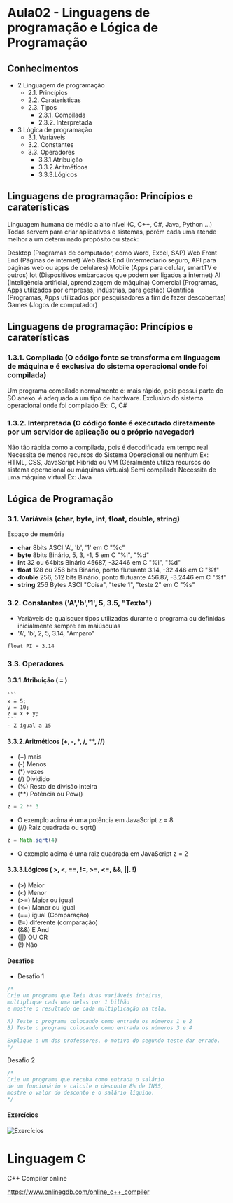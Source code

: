 # Aula02 - Linguagens de programação e Lógica de Programação

## Conhecimentos
- 2 Linguagem de programação
	- 2.1. Princípios
	- 2.2. Caraterísticas
	- 2.3. Tipos 
		- 2.3.1. Compilada
		- 2.3.2. Interpretada
- 3 Lógica de programação
	- 3.1. Variáveis
	- 3.2. Constantes
	- 3.3. Operadores
		- 3.3.1.Atribuição
		- 3.3.2.Aritméticos
		- 3.3.3.Lógicos

## Linguagens de programação: Princípios e caraterísticas
Linguagem humana de médio a alto nível (C, C++, C#, Java, Python ...) Todas servem para criar aplicativos e sistemas, porém cada uma atende melhor a um determinado propósito ou stack:

Desktop (Programas de computador, como Word, Excel, SAP)
Web Front End (Páginas de internet)
Web Back End (Intermediário seguro, API para páginas web ou apps de celulares)
Mobile (Apps para celular, smartTV e outros)
Iot (Dispositivos embarcados que podem ser ligados a internet)
AI (Inteligência artificial, aprendizagem de máquina)
Comercial (Programas, Apps utilizados por empresas, indústrias, para gestão)
Científica (Programas, Apps utilizados por pesquisadores a fim de fazer descobertas)
Games (Jogos de computador)

## Linguagens de programação: Princípios e caraterísticas
### 1.3.1. Compilada (O código fonte se transforma em linguagem de máquina e é exclusiva do sistema operacional onde foi compilada)
Um programa compilado normalmente é:
mais rápido, pois possui parte do SO anexo.
é adequado a um tipo de hardware.
Exclusivo do sistema operacional onde foi compilado
Ex: C, C#
### 1.3.2. Interpretada (O código fonte é executado diretamente por um servidor de aplicação ou o próprio navegador)
Não tão rápida como a compilada, pois é decodificada em tempo real
Necessita de menos recursos do Sistema Operacional ou nenhum
Ex: HTML, CSS, JavaScript
Hibrida ou VM (Geralmente utiliza recursos do sistema operacional ou máquinas virtuais)
Semi compilada
Necessita de uma máquina virtual
Ex: Java

## Lógica de Programação
### 3.1. Variáveis (char, byte, int, float, double, string)
Espaço de memória
- **char** 8bits ASCI 'A', 'b', '1' em C "%c"
- **byte** 8bits Binário, 5, 3, -1, 5 em C "%i", "%d"
- **int** 32 ou 64bits Binário 45687, -32446 em C "%i", "%d"
- **float** 128 ou 256 bits Binário, ponto flutuante 3.14, -32.446 em C "%f"
- **double** 256, 512 bits Binário, ponto flutuante 456.87, -3.2446 em C "%f"
- **string** 256 Bytes ASCI "Coisa", "teste 1", "teste 2" em C "%s"

### 3.2. Constantes ('A','b','1', 5, 3.5, "Texto")
- Variáveis de quaisquer tipos utilizadas durante o programa ou definidas inicialmente sempre em maiúsculas
- 'A', 'b', 2, 5, 3.14, "Amparo"
```
float PI = 3.14
```
### 3.3. Operadores
#### 3.3.1.Atribuição ( = )
    ```
    x = 5;
    y = 10;
    z = x + y;
    ```
    - Z igual a 15
#### 3.3.2.Aritméticos (+, -, *, /, **, //)
- (+) mais
- (-) Menos
- (*) vezes
- (/) Dividido
- (%) Resto de divisão inteira
- (**) Potência ou Pow()
```js
z = 2 ** 3
```
- O exemplo acima é uma potência em JavaScript z = 8
- (//) Raiz quadrada ou sqrt()
```js
z = Math.sqrt(4)
```
- O exemplo acima é uma raiz quadrada em JavaScript z = 2

#### 3.3.3.Lógicos ( >, <, ==, !=, >=, <=, &&, ||. !)
- (>) Maior
- (<) Menor
- (>=) Maior ou igual
- (<=) Manor ou igual
- (==) igual (Comparação)
- (!=) diferente (comparação)
- (&&) E And
- (||) OU OR
- (!) Não

#### Desafios
- Desafio 1 
```c
/*
Crie um programa que leia duas variáveis inteiras, 
multiplique cada uma delas por 1 bilhão
e mostre o resultado de cada multiplicação na tela.

A) Teste o programa colocando como entrada os números 1 e 2
B) Teste o programa colocando como entrada os números 3 e 4

Explique a um dos professores, o motivo do segundo teste dar errado.
*/
```
Desafio 2
```c
/*
Crie um programa que receba como entrada o salário
de um funcionário e calcule o desconto 8% de INSS,
mostre o valor do desconto e o salário líquido.
*/
```

#### Exercícios
![Exercícios](./exerc1.jpg)

# Linguagem C
C++ Compiler online

https://www.onlinegdb.com/online_c++_compiler
